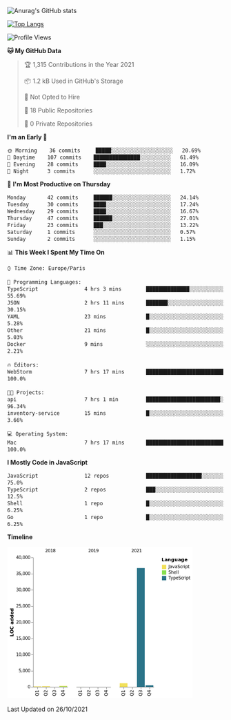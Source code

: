 ![Anurag's GitHub stats](https://github-readme-stats.vercel.app/api?username=sufiane&theme=dark&show_icons=true&count_private=true)


[![Top Langs](https://github-readme-stats.vercel.app/api/top-langs/?username=sufiane&layout=compact)](https://github.com/anuraghazra/github-readme-stats)

<!--START_SECTION:waka-->
![Profile Views](http://img.shields.io/badge/Profile%20Views-1-blue)

**🐱 My GitHub Data** 

> 🏆 1,315 Contributions in the Year 2021
 > 
> 📦 1.2 kB Used in GitHub's Storage 
 > 
> 🚫 Not Opted to Hire
 > 
> 📜 18 Public Repositories 
 > 
> 🔑 0 Private Repositories  
 > 
**I'm an Early 🐤** 

```text
🌞 Morning    36 commits     █████░░░░░░░░░░░░░░░░░░░░   20.69% 
🌆 Daytime    107 commits    ███████████████░░░░░░░░░░   61.49% 
🌃 Evening    28 commits     ████░░░░░░░░░░░░░░░░░░░░░   16.09% 
🌙 Night      3 commits      ░░░░░░░░░░░░░░░░░░░░░░░░░   1.72%

```
📅 **I'm Most Productive on Thursday** 

```text
Monday       42 commits     ██████░░░░░░░░░░░░░░░░░░░   24.14% 
Tuesday      30 commits     ████░░░░░░░░░░░░░░░░░░░░░   17.24% 
Wednesday    29 commits     ████░░░░░░░░░░░░░░░░░░░░░   16.67% 
Thursday     47 commits     ██████░░░░░░░░░░░░░░░░░░░   27.01% 
Friday       23 commits     ███░░░░░░░░░░░░░░░░░░░░░░   13.22% 
Saturday     1 commits      ░░░░░░░░░░░░░░░░░░░░░░░░░   0.57% 
Sunday       2 commits      ░░░░░░░░░░░░░░░░░░░░░░░░░   1.15%

```


📊 **This Week I Spent My Time On** 

```text
⌚︎ Time Zone: Europe/Paris

💬 Programming Languages: 
TypeScript               4 hrs 3 mins        ██████████████░░░░░░░░░░░   55.69% 
JSON                     2 hrs 11 mins       ███████░░░░░░░░░░░░░░░░░░   30.15% 
YAML                     23 mins             █░░░░░░░░░░░░░░░░░░░░░░░░   5.28% 
Other                    21 mins             █░░░░░░░░░░░░░░░░░░░░░░░░   5.03% 
Docker                   9 mins              ░░░░░░░░░░░░░░░░░░░░░░░░░   2.21%

🔥 Editors: 
WebStorm                 7 hrs 17 mins       █████████████████████████   100.0%

🐱‍💻 Projects: 
api                      7 hrs 1 min         ████████████████████████░   96.34% 
inventory-service        15 mins             █░░░░░░░░░░░░░░░░░░░░░░░░   3.66%

💻 Operating System: 
Mac                      7 hrs 17 mins       █████████████████████████   100.0%

```

**I Mostly Code in JavaScript** 

```text
JavaScript               12 repos            ██████████████████░░░░░░░   75.0% 
TypeScript               2 repos             ███░░░░░░░░░░░░░░░░░░░░░░   12.5% 
Shell                    1 repo              █░░░░░░░░░░░░░░░░░░░░░░░░   6.25% 
Go                       1 repo              █░░░░░░░░░░░░░░░░░░░░░░░░   6.25%

```


**Timeline**

![Chart not found](https://raw.githubusercontent.com/Sufiane/Sufiane/main/charts/bar_graph.png) 


 Last Updated on 26/10/2021
<!--END_SECTION:waka-->


<!--
**Sufiane/sufiane** is a ✨ _special_ ✨ repository because its `README.md` (this file) appears on your GitHub profile.

Here are some ideas to get you started:

- 🔭 I’m currently working on ...
- 🌱 I’m currently learning ...
- 👯 I’m looking to collaborate on ...
- 🤔 I’m looking for help with ...
- 💬 Ask me about ...
- 📫 How to reach me: ...
- 😄 Pronouns: ...
- ⚡ Fun fact: ...
-->
